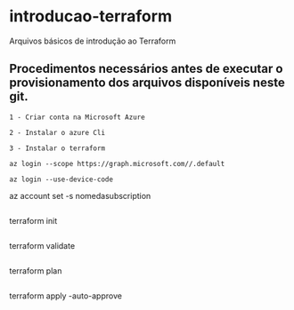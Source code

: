 # introducao-terraform
Arquivos básicos de introdução ao Terraform

## Procedimentos necessários antes de executar o provisionamento dos arquivos disponíveis neste git.

```
1 - Criar conta na Microsoft Azure
```

```
2 - Instalar o azure Cli 
```

```
3 - Instalar o terraform 
```

```
az login --scope https://graph.microsoft.com//.default
```

```
az login --use-device-code
```

az account set -s nomedasubscription
```

```
terraform init
```

```
terraform validate
```

```
terraform plan
```

```
terraform apply -auto-approve
```


